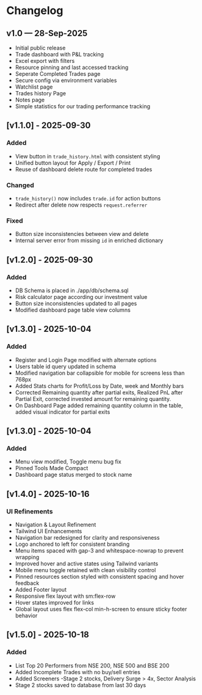 # Changelog

## v1.0 — 28-Sep-2025
- Initial public release
- Trade dashboard with P&L tracking
- Excel export with filters
- Resource pinning and last accessed tracking
- Seperate Completed Trades page
- Secure config via environment variables
- Watchlist page
- Trades history Page
- Notes page 
- Simple statistics for our trading performance tracking

## [v1.1.0] - 2025-09-30
### Added
- View button in `trade_history.html` with consistent styling
- Unified button layout for Apply / Export / Print
- Reuse of dashboard delete route for completed trades

### Changed
- `trade_history()` now includes `trade.id` for action buttons
- Redirect after delete now respects `request.referrer`

### Fixed
- Button size inconsistencies between view and delete
- Internal server error from missing `id` in enriched dictionary

## [v1.2.0] - 2025-09-30
### Added
- DB Schema is placed in ./app/db/schema.sql
- Risk calculator page according our investment value
- Button size inconsistencies updated to all pages
- Modified dashboard page table view columns

## [v1.3.0] - 2025-10-04
### Added
- Register and Login Page modified with alternate options
- Users table id query updated in schema
- Modified navigation bar collapsible for mobile for screens less than 768px
- Added Stats charts for Profit/Loss by Date, week and Monthly bars
- Corrected Remaining quantity after partial exits, Realized PnL after Partial Exit, corrected invested amount for remaining quantity. 
- On Dashboard Page added remaining quantity column in the table, added visual indicator for partial exits

## [v1.3.0] - 2025-10-04
### Added
- Menu view modified, Toggle menu bug fix
- Pinned Tools Made Compact
- Dashboard page status merged to stock name

## [v1.4.0] - 2025-10-16
### UI Refinements
- Navigation & Layout Refinement
- Tailwind UI Enhancements
- Navigation bar redesigned for clarity and responsiveness
- Logo anchored to left for consistent branding
- Menu items spaced with gap-3 and whitespace-nowrap to prevent wrapping
- Improved hover and active states using Tailwind variants
- Mobile menu toggle retained with clean visibility control
- Pinned resources section styled with consistent spacing and hover feedback
- Added Footer layout
- Responsive flex layout with sm:flex-row
- Hover states improved for links
- Global layout uses flex flex-col min-h-screen to ensure sticky footer behavior

## [v1.5.0] - 2025-10-18
### Added
- List Top 20 Performers from NSE 200, NSE 500 and BSE 200
- Added Incomplete Trades with no buy/sell entries
- Added Screeners -Stage 2 stocks, Delivery Surge > 4x, Sector Analysis
- Stage 2 stocks saved to database from last 30 days